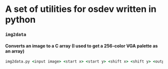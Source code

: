 #	A set of utilities for osdev written in python

###	`img2data`
####	Converts an image to a C array (I used to get a 256-color VGA palette as an array)
```bat
img2data.py <input image> <start x> <start y> <shift x> <shift y> <output format> <output path>
```